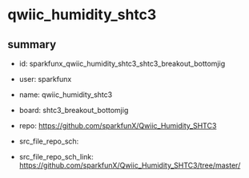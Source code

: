 # qwiic_humidity_shtc3
 
## summary 
* id: sparkfunx_qwiic_humidity_shtc3_shtc3_breakout_bottomjig
* user: sparkfunx
* name: qwiic_humidity_shtc3
* board: shtc3_breakout_bottomjig
* repo: https://github.com/sparkfunX/Qwiic_Humidity_SHTC3



* src_file_repo_sch: 
* src_file_repo_sch_link: https://github.com/sparkfunX/Qwiic_Humidity_SHTC3/tree/master/




